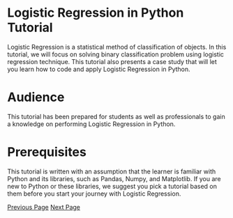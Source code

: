 # Logistic Regression in Python Tutorial
Logistic Regression is a statistical method of classification of objects. In this tutorial, we will focus on solving binary classification problem using logistic regression technique. This tutorial also presents a case study that will let you learn how to code and apply Logistic Regression in Python.

# Audience
This tutorial has been prepared for students as well as professionals to gain a knowledge on performing Logistic Regression in Python.

# Prerequisites
This tutorial is written with an assumption that the learner is familiar with Python and its libraries, such as Pandas, Numpy, and Matplotlib. If you are new to Python or these libraries, we suggest you pick a tutorial based on them before you start your journey with Logistic Regression.


[Previous Page](../logistic_regression_in_python/index.md) [Next Page](../logistic_regression_in_python/logistic_regression_in_python_introduction.md) 
